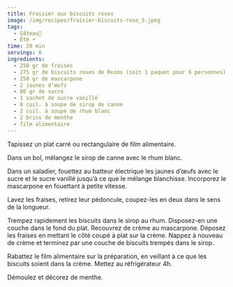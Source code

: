 ```yaml
---
title: Fraisier aux biscuits roses
image: /img/recipes/fraisier-biscuits-rose_3.jpeg
tags:
  - Gâteau🍰
  - Été ☀️
time: 20 min
servings: 6
ingredients:
  - 250 gr de fraises
  - 275 gr de biscuits roses de Reims (soit 1 paquet pour 6 personnes)
  - 250 gr de mascarpone
  - 2 jaunes d’œufs
  - 80 gr de sucre
  - 1 sachet de sucre vanillé
  - 8 cuil. à soupe de sirop de canne
  - 2 cuil. à soupe de rhum blanc
  - 2 brins de menthe
  - film alimentaire
---
```

Tapissez un plat carré ou rectangulaire de film alimentaire.

Dans un bol, mélangez le sirop de canne avec le rhum blanc.

Dans un saladier, fouettez au batteur électrique les jaunes d’œufs avec le sucre et le sucre vanillé jusqu’à ce que le mélange blanchisse. Incorporez le mascarpone en fouettant à petite vitesse.

Lavez les fraises, retirez leur pédoncule, coupez-les en deux dans le sens de la longueur.

Trempez rapidement les biscuits dans le sirop au rhum. Disposez-en une couche dans le fond du plat. Recouvrez de crème au mascarpone. Déposez les fraises en mettant le côté coupé à plat sur la crème. Nappez à nouveau de crème et terminez par une couche de biscuits trempés dans le sirop.

Rabattez le film alimentaire sur la préparation, en veillant à ce que les biscuits soient dans la crème. Mettez au réfrigérateur 4h.

Démoulez et décorez de menthe.